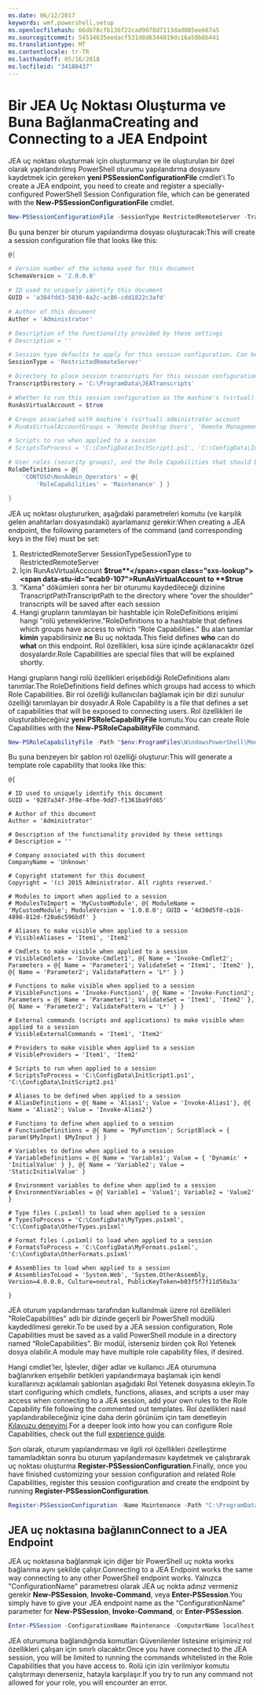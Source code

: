 ```yaml
---
ms.date: 06/12/2017
keywords: wmf,powershell,setup
ms.openlocfilehash: 66db78cfb136f22cad9078d7113dad085ee667a5
ms.sourcegitcommit: 54534635eedacf531d8d6344019dc16a50b8b441
ms.translationtype: MT
ms.contentlocale: tr-TR
ms.lasthandoff: 05/16/2018
ms.locfileid: "34188437"
---
```

# <a name="creating-and-connecting-to-a-jea-endpoint"></a><span data-ttu-id="ecab9-102">Bir JEA Uç Noktası Oluşturma ve Buna Bağlanma</span><span class="sxs-lookup"><span data-stu-id="ecab9-102">Creating and Connecting to a JEA Endpoint</span></span>
<span data-ttu-id="ecab9-103">JEA uç noktası oluşturmak için oluşturmanız ve ile oluşturulan bir özel olarak yapılandırılmış PowerShell oturumu yapılandırma dosyasını kaydetmek için gereken **yeni PSSessionConfigurationFile** cmdlet'i.</span><span class="sxs-lookup"><span data-stu-id="ecab9-103">To create a JEA endpoint, you need to create and register a specially-configured PowerShell Session Configuration file, which can be generated with the **New-PSSessionConfigurationFile** cmdlet.</span></span>

```powershell
New-PSSessionConfigurationFile -SessionType RestrictedRemoteServer -TranscriptDirectory "C:\ProgramData\JEATranscripts" -RunAsVirtualAccount -RoleDefinitions @{ 'CONTOSO\NonAdmin_Operators' = @{ RoleCapabilities = 'Maintenance' }} -Path "$env:ProgramData\JEAConfiguration\Demo.pssc"
```

<span data-ttu-id="ecab9-104">Bu şuna benzer bir oturum yapılandırma dosyası oluşturacak:</span><span class="sxs-lookup"><span data-stu-id="ecab9-104">This will create a session configuration file that looks like this:</span></span>
```powershell
@{

# Version number of the schema used for this document
SchemaVersion = '2.0.0.0'

# ID used to uniquely identify this document
GUID = 'a384fdd3-5830-4a2c-ac86-cdd1822c3afd'

# Author of this document
Author = 'Administrator'

# Description of the functionality provided by these settings
# Description = ''

# Session type defaults to apply for this session configuration. Can be 'RestrictedRemoteServer' (recommended), 'Empty', or 'Default'
SessionType = 'RestrictedRemoteServer'

# Directory to place session transcripts for this session configuration
TranscriptDirectory = 'C:\ProgramData\JEATranscripts'

# Whether to run this session configuration as the machine's (virtual) administrator account
RunAsVirtualAccount = $true

# Groups associated with machine's (virtual) administrator account
# RunAsVirtualAccountGroups = 'Remote Desktop Users', 'Remote Management Users'

# Scripts to run when applied to a session
# ScriptsToProcess = 'C:\ConfigData\InitScript1.ps1', 'C:\ConfigData\InitScript2.ps1'

# User roles (security groups), and the Role Capabilities that should be applied to them when applied to a session
RoleDefinitions = @{
    'CONTOSO\NonAdmin_Operators' = @{
        'RoleCapabilities' = 'Maintenance' } }

}
```
<span data-ttu-id="ecab9-105">JEA uç noktası oluştururken, aşağıdaki parametreleri komutu (ve karşılık gelen anahtarları dosyasındaki) ayarlamanız gerekir:</span><span class="sxs-lookup"><span data-stu-id="ecab9-105">When creating a JEA endpoint, the following parameters of the command (and corresponding keys in the file) must be set:</span></span>
1.  <span data-ttu-id="ecab9-106">RestrictedRemoteServer SessionType</span><span class="sxs-lookup"><span data-stu-id="ecab9-106">SessionType to RestrictedRemoteServer</span></span>
2.  <span data-ttu-id="ecab9-107">İçin RunAsVirtualAccount **$true**</span><span class="sxs-lookup"><span data-stu-id="ecab9-107">RunAsVirtualAccount to **$true**</span></span>
3.  <span data-ttu-id="ecab9-108">"Kama" dökümleri sonra her bir oturumu kaydedileceği dizinine TranscriptPath</span><span class="sxs-lookup"><span data-stu-id="ecab9-108">TranscriptPath to the directory where “over the shoulder” transcripts will be saved after each session</span></span>
4.  <span data-ttu-id="ecab9-109">Hangi grupların tanımlayan bir hashtable için RoleDefinitions erişimi hangi "rolü yeteneklerine."</span><span class="sxs-lookup"><span data-stu-id="ecab9-109">RoleDefinitions to a hashtable that defines which groups have access to which “Role Capabilities.”</span></span>  <span data-ttu-id="ecab9-110">Bu alan tanımlar **kimin** yapabilirsiniz **ne** Bu uç noktada.</span><span class="sxs-lookup"><span data-stu-id="ecab9-110">This field defines **who** can do **what** on this endpoint.</span></span>   <span data-ttu-id="ecab9-111">Rol özellikleri, kısa süre içinde açıklanacaktır özel dosyalardır.</span><span class="sxs-lookup"><span data-stu-id="ecab9-111">Role Capabilities are special files that will be explained shortly.</span></span>


<span data-ttu-id="ecab9-112">Hangi grupların hangi rolü özellikleri erişebildiği RoleDefinitions alanı tanımlar.</span><span class="sxs-lookup"><span data-stu-id="ecab9-112">The RoleDefinitions field defines which groups had access to which Role Capabilities.</span></span>  <span data-ttu-id="ecab9-113">Bir rol özelliği kullanıcıları bağlamak için bir dizi sunulur özelliği tanımlayan bir dosyadır.</span><span class="sxs-lookup"><span data-stu-id="ecab9-113">A Role Capability is a file that defines a set of capabilities that will be exposed to connecting users.</span></span>  <span data-ttu-id="ecab9-114">Rol özellikleri ile oluşturabileceğiniz **yeni PSRoleCapabilityFile** komutu.</span><span class="sxs-lookup"><span data-stu-id="ecab9-114">You can create Role Capabilities with the **New-PSRoleCapabilityFile** command.</span></span>

```powershell
New-PSRoleCapabilityFile -Path "$env:ProgramFiles\WindowsPowerShell\Modules\DemoModule\RoleCapabilities\Maintenance.psrc"
```

<span data-ttu-id="ecab9-115">Bu şuna benzeyen bir şablon rol özelliği oluşturur:</span><span class="sxs-lookup"><span data-stu-id="ecab9-115">This will generate a template role capability that looks like this:</span></span>
```
@{

# ID used to uniquely identify this document
GUID = '9287a34f-3f0e-4fbe-9dd7-f1361ba9fd65'

# Author of this document
Author = 'Administrator'

# Description of the functionality provided by these settings
# Description = ''

# Company associated with this document
CompanyName = 'Unknown'

# Copyright statement for this document
Copyright = '(c) 2015 Administrator. All rights reserved.'

# Modules to import when applied to a session
# ModulesToImport = 'MyCustomModule', @{ ModuleName = 'MyCustomModule'; ModuleVersion = '1.0.0.0'; GUID = '4d30d5f0-cb16-4898-812d-f20a6c596bdf' }

# Aliases to make visible when applied to a session
# VisibleAliases = 'Item1', 'Item2'

# Cmdlets to make visible when applied to a session
# VisibleCmdlets = 'Invoke-Cmdlet1', @{ Name = 'Invoke-Cmdlet2'; Parameters = @{ Name = 'Parameter1'; ValidateSet = 'Item1', 'Item2' }, @{ Name = 'Parameter2'; ValidatePattern = 'L*' } }

# Functions to make visible when applied to a session
# VisibleFunctions = 'Invoke-Function1', @{ Name = 'Invoke-Function2'; Parameters = @{ Name = 'Parameter1'; ValidateSet = 'Item1', 'Item2' }, @{ Name = 'Parameter2'; ValidatePattern = 'L*' } }

# External commands (scripts and applications) to make visible when applied to a session
# VisibleExternalCommands = 'Item1', 'Item2'

# Providers to make visible when applied to a session
# VisibleProviders = 'Item1', 'Item2'

# Scripts to run when applied to a session
# ScriptsToProcess = 'C:\ConfigData\InitScript1.ps1', 'C:\ConfigData\InitScript2.ps1'

# Aliases to be defined when applied to a session
# AliasDefinitions = @{ Name = 'Alias1'; Value = 'Invoke-Alias1'}, @{ Name = 'Alias2'; Value = 'Invoke-Alias2'}

# Functions to define when applied to a session
# FunctionDefinitions = @{ Name = 'MyFunction'; ScriptBlock = { param($MyInput) $MyInput } }

# Variables to define when applied to a session
# VariableDefinitions = @{ Name = 'Variable1'; Value = { 'Dynamic' + 'InitialValue' } }, @{ Name = 'Variable2'; Value = 'StaticInitialValue' }

# Environment variables to define when applied to a session
# EnvironmentVariables = @{ Variable1 = 'Value1'; Variable2 = 'Value2' }

# Type files (.ps1xml) to load when applied to a session
# TypesToProcess = 'C:\ConfigData\MyTypes.ps1xml', 'C:\ConfigData\OtherTypes.ps1xml'

# Format files (.ps1xml) to load when applied to a session
# FormatsToProcess = 'C:\ConfigData\MyFormats.ps1xml', 'C:\ConfigData\OtherFormats.ps1xml'

# Assemblies to load when applied to a session
# AssembliesToLoad = 'System.Web', 'System.OtherAssembly, Version=4.0.0.0, Culture=neutral, PublicKeyToken=b03f5f7f11d50a3a'

}

```
<span data-ttu-id="ecab9-116">JEA oturum yapılandırması tarafından kullanılmak üzere rol özellikleri "RoleCapabilities" adlı bir dizinde geçerli bir PowerShell modülü kaydedilmesi gerekir.</span><span class="sxs-lookup"><span data-stu-id="ecab9-116">To be used by a JEA session configuration, Role Capabilities must be saved as a valid PowerShell module in a directory named “RoleCapabilities”.</span></span> <span data-ttu-id="ecab9-117">Bir modül, isterseniz birden çok Rol Yetenek dosya olabilir.</span><span class="sxs-lookup"><span data-stu-id="ecab9-117">A module may have multiple role capability files, if desired.</span></span>

<span data-ttu-id="ecab9-118">Hangi cmdlet'ler, İşlevler, diğer adlar ve kullanıcı JEA oturumuna bağlanırken erişebilir betikleri yapılandırmaya başlamak için kendi kurallarınızı açıklamalı şablonları aşağıdaki Rol Yetenek dosyasına ekleyin.</span><span class="sxs-lookup"><span data-stu-id="ecab9-118">To start configuring which cmdlets, functions, aliases, and scripts a user may access when connecting to a JEA session, add your own rules to the Role Capability file following the commented out templates.</span></span> <span data-ttu-id="ecab9-119">Rol özellikleri nasıl yapılandırabileceğiniz içine daha derin görünüm için tam denetleyin [Kılavuzu deneyimi](http://aka.ms/JEA).</span><span class="sxs-lookup"><span data-stu-id="ecab9-119">For a deeper look into how you can configure Role Capabilities, check out the full [experience guide](http://aka.ms/JEA).</span></span>

<span data-ttu-id="ecab9-120">Son olarak, oturum yapılandırması ve ilgili rol özellikleri özelleştirme tamamladıktan sonra bu oturum yapılandırmasını kaydetmek ve çalıştırarak uç noktası oluşturma **Register-PSSessionConfiguration**.</span><span class="sxs-lookup"><span data-stu-id="ecab9-120">Finally, once you have finished customizing your session configuration and related Role Capabilities, register this session configuration and create the endpoint by running **Register-PSSessionConfiguration**.</span></span>

```powershell
Register-PSSessionConfiguration -Name Maintenance -Path "C:\ProgramData\JEAConfiguration\Demo.pssc"
```

## <a name="connect-to-a-jea-endpoint"></a><span data-ttu-id="ecab9-121">JEA uç noktasına bağlanın</span><span class="sxs-lookup"><span data-stu-id="ecab9-121">Connect to a JEA Endpoint</span></span>
<span data-ttu-id="ecab9-122">JEA uç noktasına bağlanmak için diğer bir PowerShell uç nokta works bağlanma aynı şekilde çalışır.</span><span class="sxs-lookup"><span data-stu-id="ecab9-122">Connecting to a JEA Endpoint works the same way connecting to any other PowerShell endpoint works.</span></span>  <span data-ttu-id="ecab9-123">Yalnızca "ConfigurationName" parametresi olarak JEA uç nokta adınız vermeniz gerekir **New-PSSession**, **Invoke-Command**, veya **Enter-PSSession**.</span><span class="sxs-lookup"><span data-stu-id="ecab9-123">You simply have to give your JEA endpoint name as the “ConfigurationName” parameter for **New-PSSession**, **Invoke-Command**, or **Enter-PSSession**.</span></span>

```powershell
Enter-PSSession -ConfigurationName Maintenance -ComputerName localhost
```
<span data-ttu-id="ecab9-124">JEA oturumuna bağlandığında komutları Güvenilenler listesine erişiminiz rol özellikleri çalışan için sınırlı olacaktır.</span><span class="sxs-lookup"><span data-stu-id="ecab9-124">Once you have connected to the JEA session, you will be limited to running the commands whitelisted in the Role Capabilities that you have access to.</span></span> <span data-ttu-id="ecab9-125">Rolü için izin verilmiyor komutu çalıştırmayı denerseniz, hatayla karşılaşır.</span><span class="sxs-lookup"><span data-stu-id="ecab9-125">If you try to run any command not allowed for your role, you will encounter an error.</span></span>
